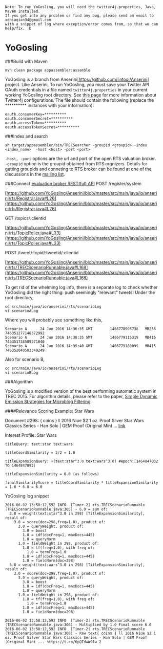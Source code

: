 ```
Note: To run YoGosling, you will need the twitter4j.properties, Java, Maven installed.
If you get into any problem or find any bug, please send an email to xeniaqian94@gmail.com
with a snippet of log where exception/error comes from, so that we can help/fix. :D
```

YoGosling
========

###Build with Maven

```
mvn clean package appassembler:assemble
```

YoGosling is a branch from Anserini[https://github.com/lintool/Anserini] project. Like Anserini, To run YoGosling, you 
must save your Twitter API OAuth credentials in a file named `twitter4j.properties` in your current working YoGosling 
root directory. See [this page](http://twitter4j.org/en/configuration.html) for more information about Twitter4j configurations. 
The file should contain the following (replace the ********** instances with your information):

	oauth.consumerKey=**********
	oauth.consumerSecret=**********
	oauth.accessToken=**********
	oauth.accessTokenSecret=**********

###Index and search

```
sh target/appassembler/bin/TRECSearcher -groupid <groupid> -index <index_name>  -host <host> -port <port> 
```

`-host, -port` options are the url and port of the open RTS valuation broker. `-groupid` option is the groupid obtained 
from RTS orgnizers. Details for getting groupids and conneting to RTS broker can be found at one of the discussions in the 
[mailing list](https://groups.google.com/forum/#!topic/trec-rts/aGbZNFhibcg). 


###Connect [evaluation broker REST(ful) API](https://github.com/trecrts/trecrts-eval/tree/master/trecrts-server)
POST /register/system 

[https://github.com/YoGosling/Anserini/blob/master/src/main/java/io/anserini/rts/Registrar.java#L26](https://github.com/YoGosling/Anserini/blob/master/src/main/java/io/anserini/rts/Registrar.java#L26)

GET /topics/:clientid

[https://github.com/YoGosling/Anserini/blob/master/src/main/java/io/anserini/rts/TopicPoller.java#L33](https://github.com/YoGosling/Anserini/blob/master/src/main/java/io/anserini/rts/TopicPoller.java#L33)

POST /tweet/:topid/:tweetid/:clientid

[https://github.com/YoGosling/Anserini/blob/master/src/main/java/io/anserini/rts/TRECScenarioRunnable.java#L168](https://github.com/YoGosling/Anserini/blob/master/src/main/java/io/anserini/rts/TRECScenarioRunnable.java#L168)

To get rid of the whelming log info, there is a separate log to check whether YoGosling did the right thing: push seemingly 
"relevant" tweets! Under the root directory, 


	cd src/main/java/io/anserini/rts/scenarioLog
	vi scenarioALog

Where you will probably see something like this,

	Scenario A      24 Jun 2016 14:36:35 GMT        1466778995738   MB256   746351277148372992
	Scenario A      24 Jun 2016 14:38:35 GMT        1466779115319   MB415   746351738509271040
	Scenario A      24 Jun 2016 14:39:40 GMT        1466779180099   MB415   746352040503349249

Also for scenario B,

	cd src/main/java/io/anserini/rts/scenarioLog
	vi scenarioBLog 


###Algorithm

YoGosling is a modified version of the best performing automatic system in TREC 2015. For algorithm details, please refer 
to the paper, [Simple Dynamic Emission Strategies for Microblog Filtering](https://cs.uwaterloo.ca/~jimmylin/publications/Tan_etal_SIGIR2016b.pdf)

####Relevance Scoring Example: Star Wars 

Document #298: { coins } ll 2016 Niue $2 1 oz. Proof Silver Star Wars Classics Series - Han Solo | GEM Proof (Original Mint
 ... [link](https://t.co/6pQTdwW9Iw) 

Interest Profile: Star Wars

	titleQuery: text:star text:wars 

	titleCoordSimilarity = 2/2 = 1.0 

	titleExpansionQuery: +(text:star^3.0 text:wars^3.0) #epoch:[1464847032 TO 1464847092]
	
	titleExpansionSimilarity = 6.0 (as follows)
	
	finalSimilarityScore = titleCoordSimilarity * titleExpansionSimilarity = 1.0 * 6.0 = 6.0

YoGosling log snippet

```
2016-06-02 13:58:12,592 INFO  [Timer-2] rts.TRECScenarioRunnable (TRECScenarioRunnable.java:305) - 6.0 = sum of:
  3.0 = weight(text:star^3.0 in 298) [TitleExpansionSimilarity], result of:
    3.0 = score(doc=298,freq=1.0), product of:
      3.0 = queryWeight, product of:
        3.0 = boost
        1.0 = idf(docFreq=1, maxDocs=445)
        1.0 = queryNorm
      1.0 = fieldWeight in 298, product of:
        1.0 = tf(freq=1.0), with freq of:
          1.0 = termFreq=1.0
        1.0 = idf(docFreq=1, maxDocs=445)
        1.0 = fieldNorm(doc=298)
  3.0 = weight(text:wars^3.0 in 298) [TitleExpansionSimilarity], result of:
    3.0 = score(doc=298,freq=1.0), product of:
      3.0 = queryWeight, product of:
        3.0 = boost
        1.0 = idf(docFreq=1, maxDocs=445)
        1.0 = queryNorm
      1.0 = fieldWeight in 298, product of:
        1.0 = tf(freq=1.0), with freq of:
          1.0 = termFreq=1.0
        1.0 = idf(docFreq=1, maxDocs=445)
        1.0 = fieldNorm(doc=298)

2016-06-02 13:58:12,592 INFO  [Timer-2] rts.TRECScenarioRunnable (TRECScenarioRunnable.java:306) - Multiplied by 1.0 Final score 6.0
2016-06-02 13:58:12,592 INFO  [Timer-2] rts.TRECScenarioRunnable (TRECScenarioRunnable.java:308) - Raw text{ coins } ll 2016 Niue $2 1 oz. Proof Silver Star Wars Classics Series - Han Solo | GEM Proof (Original Mint ... https://t.co/6pQTdwW9Iw 2

```
